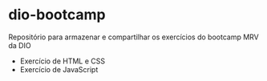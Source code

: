 # dio-bootcamp
Repositório para armazenar e compartilhar os exercícios do bootcamp MRV da DIO

- Exercício de HTML e CSS
- Exercício de JavaScript
